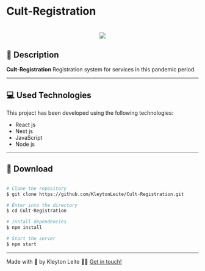 # Cult-Registration

<h1 align="center">
  <img src="./public/assets/register-cult.png">
</h1>

## 📝 Description

**Cult-Registration** Registration system for services in this pandemic period.

---

## 💻 Used Technologies

This project has been developed using the following technologies:

- React js
- Next js
- JavaScript
- Node js

---

## 📁 Download

```bash

# Clone the repository
$ git clone https://github.com/KleytonLeite/Cult-Registration.git

# Enter into the directory
$ cd Cult-Registration

# Install dependencies
$ npm install

# Start the server
$ npm start

```

---

Made with 💙 by Kleyton Leite 👋🏻 [Get in touch!](https://www.linkedin.com/in/kleyton-leite-a384a76b/)


